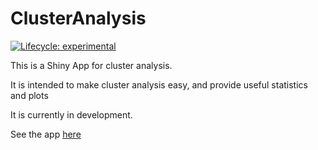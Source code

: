 
<!-- README.md is generated from README.Rmd. Please edit that file -->

# ClusterAnalysis

<!-- badges: start -->

[![Lifecycle:
experimental](https://img.shields.io/badge/lifecycle-experimental-orange.svg)](https://lifecycle.r-lib.org/articles/stages.html#experimental)
<!-- badges: end -->

This is a Shiny App for cluster analysis.

It is intended to make cluster analysis easy, and provide useful
statistics and plots

It is currently in development.

See the app [here](https://lefkios-paikousis.shinyapps.io/ClusterApp/)
